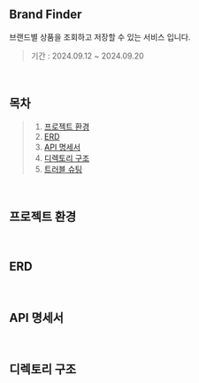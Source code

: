 ## Brand Finder

브랜드별 상품을 조회하고 저장할 수 있는 서비스 입니다.

>기간 : 2024.09.12 ~ 2024.09.20

</br>

## 목차
> 1. [프로젝트 환경](##-프로젝트-환경)
> 2. [ERD](##-ERD)
> 3. [API 명세서](##-API-명세서)
> 4. [디렉토리 구조](##-디렉토리-구조)
> 5. [트러블 슈팅](##-트러블-슈팅)

</br>

## 프로젝트 환경

</br>

## ERD

</br>

## API 명세서

</br>

## 디렉토리 구조
